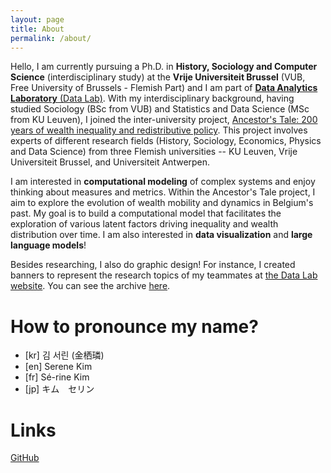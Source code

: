 ```yaml
---
layout: page
title: About
permalink: /about/
---
```


Hello, I am currently pursuing a Ph.D. in **History, Sociology and Computer Science** (interdisciplinary study) at the **Vrije Universiteit Brussel** (VUB, Free University of Brussels - Flemish Part) and I am part of [**Data Analytics Laboratory** (Data Lab)](http://data.research.vub.be/). With my interdisciplinary background, having studied Sociology (BSc from VUB) and Statistics and Data Science (MSc from KU Leuven), I joined the inter-university project, [Ancestor's Tale: 200 years of wealth inequality and redistributive policy](https://ancestorstale.be/en#:~:text=The%20project%20%E2%80%9CAncestor's%20Tale%E2%80%9D%20studies,of%20200%20years%20in%20Belgium.). This project involves experts of different research fields (History, Sociology, Economics, Physics and Data Science) from three Flemish universities -- KU Leuven, Vrije Universiteit Brussel, and Universiteit Antwerpen. 

I am interested in **computational modeling** of complex systems and enjoy thinking about measures and metrics. Within the Ancestor's Tale project, I aim to explore the evolution of wealth mobility and dynamics in Belgium's past. My goal is to build a computational model that facilitates the exploration of various latent factors driving inequality and wealth distribution over time. I am also interested in **data visualization** and **large language models**! 

Besides researching, I also do graphic design! For instance, I created banners to represent the research topics of my teammates at [the Data Lab website](https://data.research.vub.be/research). You can see the archive [here](/blog). 

# How to pronounce my name?
* [kr] 김 서린 (金栖璘)
* [en] Serene Kim
* [fr] Sé-rine Kim
* [jp] キム　セリン　

# Links 
[GitHub](https://github.com/SereneKim)
